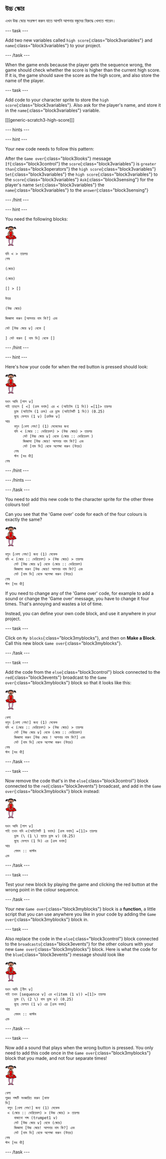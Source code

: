 ## উচ্চ স্কোর

এখন উচ্চ স্কোর সংরক্ষণ করুন যাতে আপনি আপনার বন্ধুদের বিরুদ্ধে খেলতে পারেন।

\--- task \---

Add two new variables called `high score`{:class="block3variables"} and `name`{:class="block3variables"} to your project.

\--- /task \---

When the game ends because the player gets the sequence wrong, the game should check whether the score is higher than the current high score. If it is, the game should save the score as the high score, and also store the name of the player.

\--- task \---

Add code to your character sprite to store the `high score`{:class="block3variables"}. Also ask for the player's name, and store it in the `name`{:class="block3variables"} variable.

[[[generic-scratch3-high-score]]]

\--- hints \---

\--- hint \---

Your new code needs to follow this pattern:

After the `Game over`{:class="block3looks"} message `If`{:class="block3control"} the `score`{:class="block3variables"} is `greater than`{:class="block3operators"} the `high score`{:class="block3variables"} `Set`{:class="block3variables"} the `high score`{:class="block3variables"} to the `score`{:class="block3variables"} `Ask`{:class="block3sensing"} for the player's name `Set`{:class="block3variables"} the `name`{:class="block3variables"} to the `answer`{:class="block3sensing"}

\--- /hint \---

\--- hint \---

You need the following blocks:

![ballerina](images/ballerina.png)

```blocks3
যদি < > তারপর
শেষ

(স্কোর)

(স্কোর)

[] > []

উত্তর

(উচ্চ স্কোর)

জিজ্ঞাসা করুন [আপনার নাম কি?] এবং

সেট [উচ্চ স্কোর v] থেকে [ 

] সেট করুন [ নাম ভি] থেকে [] 
```

\--- /hint \---

\--- hint \---

Here's how your code for when the red button is pressed should look:

![ballerina](images/ballerina.png)

```blocks3
যখন আমি [লাল v]
পাই তাহলে [ <] (ক্রম বনাম] এর < (আইটেম (1 ভি)) =[1]> তারপর
    ড্রাম (আইটেম (1 ক্রম) এর ড্রাম (আইটেমটি 1 ভি)) (0.25)
    মুছে ফেলবে (1 v) [ক্রমিক v]
আর
    বলুন [খেলা শেষ!] (1) সেকেন্ডের জন্য
    যদি < (স্কোর :: ভেরিয়েবল) > (উচ্চ স্কোর) > তারপর
        সেট [উচ্চ স্কোর v] থেকে (স্কোর :: ভেরিয়েবল )
        জিজ্ঞাসা [উচ্চ স্কোর! আপনার নাম কি?] এবং
        সেট [নাম ভি] থেকে অপেক্ষা করুন (উত্তর)
    শেষ
    স্টপ [সব ভী]
শেষ
```

\--- /hint \---

\--- /hints \---

\--- /task \---

You need to add this new code to the character sprite for the other three colours too!

Can you see that the 'Game over' code for each of the four colours is exactly the same?

![ballerina](images/ballerina.png)

```blocks3
বলুন [খেলা শেষ!] জন্য (1) সেকেন্ড
যদি < (স্কোর :: ভেরিয়েবল) > (উচ্চ স্কোর) > তারপর
    সেট [উচ্চ স্কোর v] থেকে (স্কোর :: ভেরিয়েবল)
    জিজ্ঞাসা করুন [উচ্চ স্কোর! আপনার নাম কি?] এবং
    সেট [নাম ভি] থেকে অপেক্ষা করুন (উত্তর)
শেষ
স্টপ [সব ভী]
```

If you need to change any of the 'Game over' code, for example to add a sound or change the 'Game over' message, you have to change it four times. That's annoying and wastes a lot of time.

Instead, you can define your own code block, and use it anywhere in your project.

\--- task \---

Click on `My blocks`{:class="block3myblocks"}, and then on **Make a Block**. Call this new block `Game over`{:class="block3myblocks"}.

\--- /task \---

\--- task \---

Add the code from the `else`{:class="block3control"} block connected to the `red`{:class="block3events"} broadcast to the `Game over`{:class="block3myblocks"} block so that it looks like this:

![ballerina](images/ballerina.png)

```blocks3
খেলা
বলুন [খেলা শেষ!] জন্য (1) সেকেন্ড
যদি < (স্কোর :: ভেরিয়েবল) > (উচ্চ স্কোর) > তারপর
    সেট [উচ্চ স্কোর v] থেকে (স্কোর :: ভেরিয়েবল)
    জিজ্ঞাসা করুন [উচ্চ স্কোর ! আপনার নাম কি?] এবং
    সেট [নাম ভি] থেকে অপেক্ষা করুন (উত্তর)
শেষ
স্টপ [সব ভী]
```

\--- /task \---

\--- task \---

Now remove the code that's in the `else`{:class="block3control"} block connected to the `red`{:class="block3events"} broadcast, and add in the `Game over`{:class="block3myblocks"} block instead:

![ballerina](images/ballerina.png)

```blocks3
যখন আমি [লাল v]
পাই তখন যদি <(আইটেমটি 1 বনাম) [ক্রম বনাম] =[1]> তারপর
    ড্রাম (\ (1 \) স্ন্যারে ড্রাম v) (0.25)
    মুছে ফেলবে (1 ভি) এর [ক্রম বনাম]
আর
    গেমস :: কাস্টম
এন্ড
```

\--- /task \---

\--- task \---

Test your new block by playing the game and clicking the red button at the wrong point in the colour sequence.

\--- /task \---

Your new `Game over`{:class="block3myblocks"} block is a **function**, a little script that you can use anywhere you like in your code by adding the `Game over`{:class="block3myblocks"} block in.

\--- task \---

Also replace the code in the `else`{:class="block3control"} block connected to the `broadcasts`{:class="block3events"} for the other colours with your new `Game over`{:class="block3myblocks"} block. Here is what the code for the `blue`{:class="block3events"} message should look like

![ballerina](images/ballerina.png)

```blocks3
যখন আমি [নীল v]
পাই তখন [sequence v] এর <(item (1 v)) =[1]> তারপর
    ড্রাম (\ (2 \) বাস ড্রাম v) (0.25)
    মুছে ফেলবে (1 v) এর [ক্রম বনাম]
আর
    গেমস :: কাস্টম
এন্ড
```

\--- /task \---

\--- task \---

Now add a sound that plays when the wrong button is pressed. You only need to add this code once in the `Game over`{:class="block3myblocks"} block that you made, and not four separate times!

![ballerina](images/ballerina.png)

```blocks3
খেলা
শুরুর শব্দটি সংজ্ঞায়িত করুন [কাফ
ভি] 
 বলুন [খেলা শেষ!] জন্য (1) সেকেন্ড
 < (স্কোর :: ভেরিয়েবল) > (উচ্চ স্কোর) > তারপর
    বাজানো শব্দ (trumpet1 v)
    সেট [উচ্চ স্কোর v] থেকে (স্কোর)
    জিজ্ঞাসা [উচ্চ স্কোর! আপনার নাম কি?] এবং
    সেট [নাম ভি] থেকে অপেক্ষা করুন (উত্তর)
শেষ
স্টপ [সব ভী]
```

\--- /task \---